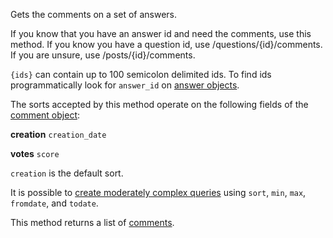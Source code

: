 Gets the comments on a set of answers.

If you know that you have an answer id and need the comments, use this method. If you know you have a question id, use
/questions/{id}/comments. If you are unsure, use /posts/{id}/comments.

`{ids}` can contain up to 100 semicolon delimited ids. To find ids programmatically look for `answer_id` on
[answer objects](#model-Answer).

The sorts accepted by this method operate on the following fields of the [comment object](#model-Comment):

**creation**
`creation_date`

**votes**
`score`

`creation` is the default sort.

It is possible to [create moderately complex queries](#complex-queries) using `sort`, `min`, `max`, `fromdate`, and
`todate`.

This method returns a list of [comments](#model-Comment).
